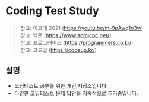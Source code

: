 # Coding Test Study

> 참고: 이코테 2021 (https://youtu.be/m-9pAwq1o3w)  
> 참고: 백준 (https://www.acmicpc.net/)  
> 참고: 프로그래머스 (https://programmers.co.kr/)  
> 참고: 코드업 (https://codeup.kr/)

## 설명

- 코딩테스트 공부를 위한 개인 저장소입니다.
- 다양한 코딩테스트 문제 답안을 지속적으로 추가중입니다.
  &nbsp;
